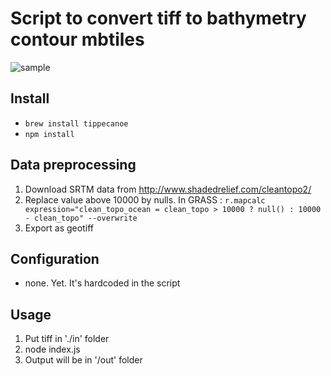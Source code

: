 # Script to convert tiff to bathymetry contour mbtiles

![sample](images/bathymetry_sample.gif)


## Install

- `brew install tippecanoe`
- `npm install`

## Data preprocessing

1. Download SRTM data from http://www.shadedrelief.com/cleantopo2/
2. Replace value above 10000 by nulls. In GRASS : `r.mapcalc expression="clean_topo_ocean = clean_topo > 10000 ? null() : 10000 - clean_topo" --overwrite`
3. Export as geotiff

## Configuration

- none. Yet. It's hardcoded in the script

## Usage

1. Put tiff in './in' folder
2. node index.js
3. Output will be in '/out' folder

